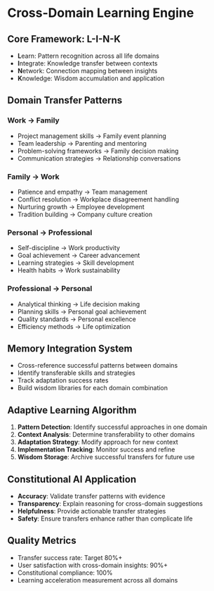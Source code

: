 # Cross-Domain Learning Engine

## Core Framework: L-I-N-K

- **L**earn: Pattern recognition across all life domains
- **I**ntegrate: Knowledge transfer between contexts
- **N**etwork: Connection mapping between insights
- **K**nowledge: Wisdom accumulation and application

## Domain Transfer Patterns

### Work → Family

- Project management skills → Family event planning
- Team leadership → Parenting and mentoring
- Problem-solving frameworks → Family decision making
- Communication strategies → Relationship conversations

### Family → Work

- Patience and empathy → Team management
- Conflict resolution → Workplace disagreement handling
- Nurturing growth → Employee development
- Tradition building → Company culture creation

### Personal → Professional

- Self-discipline → Work productivity
- Goal achievement → Career advancement
- Learning strategies → Skill development
- Health habits → Work sustainability

### Professional → Personal

- Analytical thinking → Life decision making
- Planning skills → Personal goal achievement
- Quality standards → Personal excellence
- Efficiency methods → Life optimization

## Memory Integration System

- Cross-reference successful patterns between domains
- Identify transferable skills and strategies
- Track adaptation success rates
- Build wisdom libraries for each domain combination

## Adaptive Learning Algorithm

1. **Pattern Detection**: Identify successful approaches in one domain
2. **Context Analysis**: Determine transferability to other domains
3. **Adaptation Strategy**: Modify approach for new context
4. **Implementation Tracking**: Monitor success and refine
5. **Wisdom Storage**: Archive successful transfers for future use

## Constitutional AI Application

- **Accuracy**: Validate transfer patterns with evidence
- **Transparency**: Explain reasoning for cross-domain suggestions
- **Helpfulness**: Provide actionable transfer strategies
- **Safety**: Ensure transfers enhance rather than complicate life

## Quality Metrics

- Transfer success rate: Target 80%+
- User satisfaction with cross-domain insights: 90%+
- Constitutional compliance: 100%
- Learning acceleration measurement across all domains
